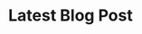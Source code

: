 ---
title: "Latest Blog Post"
type: blog
layout: "latest"
description: "The most recent post on Jonny Spicer's blog"
url: "blog/latest"
---